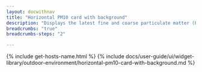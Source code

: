 ```yaml
---
layout: docwithnav
title: "Horizontal PM10 card with background"
description: "Displays the latest fine and coarse particulate matter (PM10) telemetry in a scalable horizontal layout with the background image."
breadcrumbs: "true"
breadcrumbs-steps: "2"

---
```

{% include get-hosts-name.html %}
{% include docs/user-guide/ui/widget-library/outdoor-environment/horizontal-pm10-card-with-background.md %}
